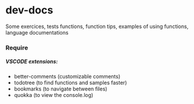 # dev-docs
Some exercices, tests functions, function tips, examples of using functions, language documentations

### Require
##### VSCODE extensions:
* better-comments (customizable comments)
* todotree (to find functions and samples faster)
* bookmarks (to navigate between files)
* quokka (to view the console.log)


